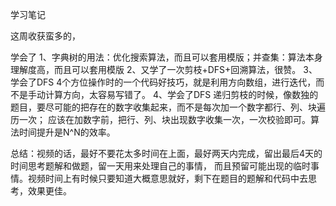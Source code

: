 学习笔记

这周收获蛮多的，

学会了 1、字典树的用法：优化搜索算法，而且可以套用模版；并查集：算法本身理解度高，而且可以套用模版
      2、又学了一次剪枝+DFS+回溯算法，很赞。
      3、学会了DFS 4个方位操作时的一个代码好技巧，就是利用方向数组，进行迭代，而不是手动计算方向，太容易写错了。
      4、学会了DFS 递归剪枝的时候，像数独的题目，要尽可能的把存在的数字收集起来，而不是每次加一个数字都行、列、块遍历一次；
                应该在加数字前，把行、列、块出现数字收集一次，一次校验即可。算法时间提升是N^N的效率。


总结：视频的话，最好不要花太多时间在上面，最好两天内完成，留出最后4天的时间思考题解和做题，留一天用来处理自己的事情，
 而且预留可能出现的临时事情。视频时间上有时候只要知道大概意思就好，剩下在题目的题解和代码中去思考，效果更佳。